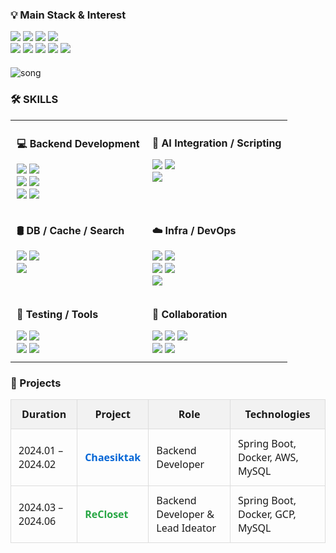 
<h3>💡 Main Stack & Interest</h3>
<div align="left" style="margin-bottom: 20px;">
  <a><img src="https://img.shields.io/badge/Java-007396?style=flat-square&logo=OpenJDK&logoColor=white"/></a>
  <a><img src="https://img.shields.io/badge/Spring Boot-6DB33F?style=flat-square&logo=Spring-Boot&logoColor=white"/></a>
  <a><img src="https://img.shields.io/badge/Docker-2496ED?style=flat-square&logo=Docker&logoColor=white"/></a>
  <a><img src="https://img.shields.io/badge/Redis-DC382D?style=flat-square&logo=Redis&logoColor=white"/></a>
  <br/>
  <a><img src="https://img.shields.io/badge/Kubernetes-326CE5?style=flat-square&logo=Kubernetes&logoColor=white"/></a>
  <a><img src="https://img.shields.io/badge/WebSocket-000000?style=flat-square&logo=websocket&logoColor=white"/></a>
  <a><img src="https://img.shields.io/badge/SSE-FF9900?style=flat-square&logoColor=white"/></a>
  <a><img src="https://img.shields.io/badge/AWS EC2-232F3E?style=flat-square&logo=amazon-aws&logoColor=white"/></a>
  <a><img src="https://img.shields.io/badge/Elasticsearch-005571?style=flat-square&logo=Elasticsearch&logoColor=white"/></a>
</div>


![song](https://github.com/user-attachments/assets/a82e58b5-87f5-492c-ae61-4ed8c3076d94) 

<h3>🛠️ SKILLS</h3>
<table style="border-collapse: collapse; border: none; width: 100%;">
  <tr>
    <td style="border: none; vertical-align: top; padding: 10px;">
      <p><strong>💻 Backend Development</strong></p>
      <a><img src="https://img.shields.io/badge/Java-007396?style=flat-square&logo=OpenJDK&logoColor=white"/></a>
      <a><img src="https://img.shields.io/badge/Spring Boot-6DB33F?style=flat-square&logo=Spring-Boot&logoColor=white"/></a><br>
      <a><img src="https://img.shields.io/badge/Spring Security-6DB33F?style=flat-square&logo=Spring&logoColor=white"/></a>
      <a><img src="https://img.shields.io/badge/Spring Data JPA-59666C?style=flat-square&logo=Hibernate&logoColor=white"/></a><br>
      <a><img src="https://img.shields.io/badge/JWT-black?style=flat-square"/></a>
      <a><img src="https://img.shields.io/badge/OAuth2-2C3E50?style=flat-square"/></a>
    </td>
    <td style="border: none; vertical-align: top; padding: 10px;">
      <p><strong>🧠 AI Integration / Scripting</strong></p>
      <a><img src="https://img.shields.io/badge/Python-3776AB?style=flat-square&logo=Python&logoColor=white"/></a>
      <a><img src="https://img.shields.io/badge/Gemini API-4285F4?style=flat-square&logo=Google&logoColor=white"/></a><br>
      <a><img src="https://img.shields.io/badge/OpenAI-412991?style=flat-square&logo=openai&logoColor=white"/></a>
    </td>
  </tr>
  <tr>
    <td style="border: none; vertical-align: top; padding: 10px;">
      <p><strong>🛢 DB / Cache / Search</strong></p>
      <a><img src="https://img.shields.io/badge/MySQL-4479A1?style=flat-square&logo=MySQL&logoColor=white"/></a>
      <a><img src="https://img.shields.io/badge/Redis-DC382D?style=flat-square&logo=Redis&logoColor=white"/></a><br>
      <a><img src="https://img.shields.io/badge/Elasticsearch-005571?style=flat-square&logo=Elasticsearch&logoColor=white"/></a>
    </td>
    <td style="border: none; vertical-align: top; padding: 10px;">
      <p><strong>☁️ Infra / DevOps</strong></p>
      <a><img src="https://img.shields.io/badge/AWS EC2-232F3E?style=flat-square&logo=amazon-aws&logoColor=white"/></a>
      <a><img src="https://img.shields.io/badge/GCP-4285F4?style=flat-square&logo=Google-Cloud&logoColor=white"/></a><br>
      <a><img src="https://img.shields.io/badge/Docker-2496ED?style=flat-square&logo=Docker&logoColor=white"/></a>
      <a><img src="https://img.shields.io/badge/Kubernetes-326CE5?style=flat-square&logo=Kubernetes&logoColor=white"/></a><br>
      <a><img src="https://img.shields.io/badge/GitHub Actions-2088FF?style=flat-square&logo=GitHubActions&logoColor=white"/></a>
    </td>
  </tr>
  <tr>
    <td style="border: none; vertical-align: top; padding: 10px;">
      <p><strong>🧪 Testing / Tools</strong></p>
      <a><img src="https://img.shields.io/badge/Swagger-85EA2D?style=flat-square&logo=Swagger&logoColor=black"/></a>
      <a><img src="https://img.shields.io/badge/Postman-FF6C37?style=flat-square&logo=Postman&logoColor=white"/></a><br>
      <a><img src="https://img.shields.io/badge/JMeter-D22128?style=flat-square&logo=Apache&logoColor=white"/></a>
      <a><img src="https://img.shields.io/badge/IntelliJ IDEA-000000?style=flat-square&logo=IntelliJ-IDEA&logoColor=white"/></a>
    </td>
    <td style="border: none; vertical-align: top; padding: 10px;">
      <p><strong>🤝 Collaboration</strong></p>
      <a><img src="https://img.shields.io/badge/Git-F05032?style=flat-square&logo=Git&logoColor=white"/></a>
      <a><img src="https://img.shields.io/badge/GitHub-181717?style=flat-square&logo=GitHub&logoColor=white"/></a>
      <a><img src="https://img.shields.io/badge/Notion-000000?style=flat-square&logo=Notion&logoColor=white"/></a><br>
      <a><img src="https://img.shields.io/badge/Discord-5865F2?style=flat-square&logo=Discord&logoColor=white"/></a>
      <a><img src="https://img.shields.io/badge/Slack-4A154B?style=flat-square&logo=Slack&logoColor=white"/></a>
    </td>
  </tr>
</table>

<h3>📂 Projects</h3>

<table style="width:100%; border-collapse: collapse; margin-top: 10px; font-family: 'Segoe UI', Tahoma, Geneva, Verdana, sans-serif;">
  <thead>
    <tr style="background-color: #f2f2f2;">
      <th style="padding: 12px; border: 1px solid #ddd;">Duration</th>
      <th style="padding: 12px; border: 1px solid #ddd;">Project</th>
      <th style="padding: 12px; border: 1px solid #ddd;">Role</th>
      <th style="padding: 12px; border: 1px solid #ddd;">Technologies</th>
    </tr>
  </thead>
  <tbody>
    <tr>
      <td style="padding: 12px; border: 1px solid #ddd;">2024.01 – 2024.02</td>
      <td style="padding: 12px; border: 1px solid #ddd;">
        <a href="https://github.com/xyz987164/chaesiktak-BE" target="_blank" style="color: #0366d6; font-weight: bold; text-decoration: none;">Chaesiktak</a>
      </td>
      <td style="padding: 12px; border: 1px solid #ddd;">Backend Developer</td>
      <td style="padding: 12px; border: 1px solid #ddd;">
        Spring Boot, Docker, AWS, MySQL
      </td>
    </tr>
    <tr>
      <td style="padding: 12px; border: 1px solid #ddd;">2024.03 – 2024.06</td>
      <td style="padding: 12px; border: 1px solid #ddd;">
        <a href="https://github.com/xyz987164/ReCloset-BE" target="_blank" style="color: #28a745; font-weight: bold; text-decoration: none;">ReCloset</a>
      </td>
      <td style="padding: 12px; border: 1px solid #ddd;">Backend Developer & Lead Ideator</td>
      <td style="padding: 12px; border: 1px solid #ddd;">
        Spring Boot, Docker, GCP, MySQL
      </td>
    </tr>
  </tbody>
</table>
